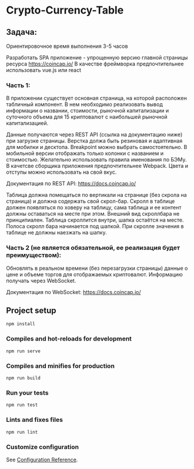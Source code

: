 # Crypto-Currency-Table
## Задача:
Ориентировочное время выполнения 3-5 часов

Разработать SPA приложение - упрощенную версию главной страницы ресурса https://coincap.io/
В качестве фреймворка предпочтительнее использовать vue.js или react

### Часть 1:

В приложении существует основная страница, на которой расположен табличный компонент.
В нем необходимо реализовать вывод информации о названии, стоимости, рыночной капитализации и суточного объема для 15 криптовалют с наибольшей рыночной капитализацией.

Данные получаются через REST API (ссылка на документацию ниже) при загрузке страницы.
Верстка должа быть резиновая и адаптивная для мобилки и десктопа. Breakpoint можно выбрать самостоятельно.
В мобильной версии отображать только колонки с названием и стоимостью.
Желательно использовать правила именования по БЭМу.
В качетсве сборщика приложения предпочтительнее Webpack.
Цвета и отступы можно использовать на свой вкус.

Документация по REST API: https://docs.coincap.io/

Таблица должна помещаться по вертикали на странице (без скрола на страница) и должна содержать свой скрол-бар.
Скролл в таблице должен появляться по ховеру на таблицу, сама таблица и ее контент должны оставаться на месте при этом.
Внешний вид скроллбара не принципиален. Таблица скроллится внутри, шапка остаётся на месте.
Полоса скролл бара начинается под шапкой. При скролле значения в таблице не должны наезжать на шапку.

### Часть 2 (не является обязательной, ее реализация будет преимуществом):

Обновлять в реальном времени (без перезагрузки страницы) данные о цене и объеме торгов для отображаемых криптовалют.
Информацию получать через WebSocket.

Документация по WebSocket: https://docs.coincap.io/


## Project setup
```
npm install
```

### Compiles and hot-reloads for development
```
npm run serve
```

### Compiles and minifies for production
```
npm run build
```

### Run your tests
```
npm run test
```

### Lints and fixes files
```
npm run lint
```

### Customize configuration
See [Configuration Reference](https://cli.vuejs.org/config/).
